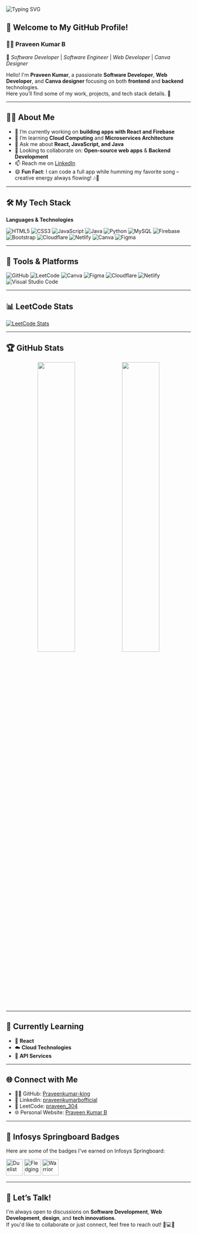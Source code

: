 <!-- Profile Header -->
<img src="https://readme-typing-svg.herokuapp.com?font=Fira+Code&size=24&pause=1000&color=F75C7E&center=false&vCenter=true&width=600&lines=👋+Hello!+I'm+Praveen+Kumar+B" alt="Typing SVG" />

## 👋 Welcome to My GitHub Profile!

### 🧑‍💼 Praveen Kumar B  
🎯 *Software Developer* | *Software Engineer* | *Web Developer* | *Canva Designer*

Hello! I'm **Praveen Kumar**, a passionate **Software Developer**, **Web Developer**, and **Canva designer** focusing on both **frontend** and **backend** technologies.  
Here you’ll find some of my work, projects, and tech stack details. 🚀

---

## 🧑‍💻 About Me

- 🔭 I’m currently working on **building apps with React and Firebase**
- 🌱 I’m learning **Cloud Computing** and **Microservices Architecture**
- 💬 Ask me about **React, JavaScript, and Java**
- 🤝 Looking to collaborate on: **Open-source web apps** & **Backend Development**
- 📫 Reach me on [LinkedIn](https://www.linkedin.com/in/praveenkumarbofficial/)
- 😄 **Fun Fact**: I can code a full app while humming my favorite song – creative energy always flowing! 🎶🚀

---

## 🛠️ My Tech Stack

**Languages & Technologies**  

![HTML5](https://img.shields.io/badge/HTML5-E34F26?style=flat&logo=html5&logoColor=white)
![CSS3](https://img.shields.io/badge/CSS3-1572B6?style=flat&logo=css3&logoColor=white)
![JavaScript](https://img.shields.io/badge/JavaScript-F7DF1E?style=flat&logo=javascript&logoColor=black)
![Java](https://img.shields.io/badge/Java-007396?style=flat&logo=java&logoColor=white)
![Python](https://img.shields.io/badge/Python-3776AB?style=flat&logo=python&logoColor=white)
![MySQL](https://img.shields.io/badge/MySQL-4479A1?style=flat&logo=mysql&logoColor=white)
![Firebase](https://img.shields.io/badge/Firebase-FFCA28?style=flat&logo=firebase&logoColor=black)
![Bootstrap](https://img.shields.io/badge/Bootstrap-563D7C?style=flat&logo=bootstrap&logoColor=white)
![Cloudflare](https://img.shields.io/badge/Cloudflare-F38020?style=flat&logo=cloudflare&logoColor=white)
![Netlify](https://img.shields.io/badge/Netlify-00C7B7?style=flat&logo=netlify&logoColor=white)
![Canva](https://img.shields.io/badge/Canva-00C4CC?style=flat&logo=canva&logoColor=white)
![Figma](https://img.shields.io/badge/Figma-F24E1E?style=flat&logo=figma&logoColor=white)

---

## 🧰 Tools & Platforms

![GitHub](https://img.shields.io/badge/GitHub-181717?style=flat&logo=github)
![LeetCode](https://img.shields.io/badge/LeetCode-FFA116?style=flat&logo=leetcode&logoColor=black)
![Canva](https://img.shields.io/badge/Canva-00C4CC?style=flat&logo=canva)
![Figma](https://img.shields.io/badge/Figma-F24E1E?style=flat&logo=figma)
![Cloudflare](https://img.shields.io/badge/Cloudflare-F38020?style=flat&logo=cloudflare)
![Netlify](https://img.shields.io/badge/Netlify-00C7B7?style=flat&logo=netlify&logoColor=white)
![Visual Studio Code](https://img.shields.io/badge/VS%20Code-007ACC?style=flat&logo=visual-studio-code&logoColor=white)

---

## 📊 LeetCode Stats

[![LeetCode Stats](https://leetcard.jacoblin.cool/praveen_304?theme=dark)](https://leetcode.com/u/praveen_304/)

---

## 🏆 GitHub Stats

<p align="center">
  <img src="https://github-readme-stats.vercel.app/api?username=Praveenkumar-king&show_icons=true&theme=midnight-purple&count_private=true" width="45%"/>
  <img src="https://github-readme-stats.vercel.app/api/top-langs/?username=Praveenkumar-king&layout=compact&theme=midnight-purple" width="45%"/>
</p>

---

## 🧠 Currently Learning

- 📘 **React**
- ☁️ **Cloud Technologies**
- 🔌 **API Services**

---

## 🌐 Connect with Me

- 👨‍💻 GitHub: [Praveenkumar-king](https://github.com/Praveenkumar-king)
- 💼 LinkedIn: [praveenkumarbofficial](https://www.linkedin.com/in/praveenkumarbofficial/)
- 🔗 LeetCode: [praveen_304](https://leetcode.com/u/praveen_304/)
- 🌐 Personal Website: [Praveen Kumar B](https://praveen-kumar-b.web.app/)

---

## 🏅 Infosys Springboard Badges

Here are some of the badges I've earned on Infosys Springboard:  

<img src="https://img.icons8.com/color/48/sword.png" title="Duelist" height="45"/>
<img src="https://img.icons8.com/color/48/helmet.png" title="Fledging" height="45"/>
<img src="https://img.icons8.com/color/48/shield.png" title="Warrior" height="45"/>

---

## 💬 Let’s Talk!

I'm always open to discussions on **Software Development**, **Web Development**, **design**, and **tech innovations**.  
If you'd like to collaborate or just connect, feel free to reach out! 🚀💻🎯
